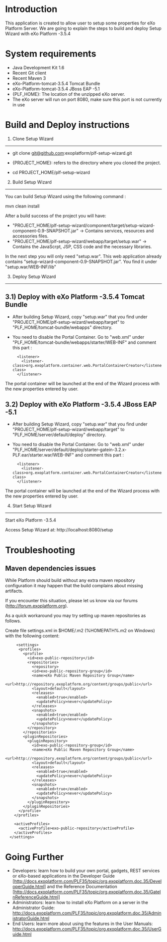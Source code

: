Introduction
============

This application is created to allow user to setup some properties for eXo Platform Server.
We are going to explain the steps to build and deploy Setup Wizard with eXo Platform -3.5.4

System requirements
===================
   
* Java Development Kit 1.6
* Recent Git client
* Recent Maven 3
* eXo-Platform-tomcat-3.5.4 Tomcat Bundle
* eXo-Platform-tomcat-3.5.4 JBoss EAP -5.1
* {PLF_HOME}: The location of the unzipped eXo server.
* The eXo server will run on port 8080, make sure this port is not currently in use


Build and Deploy instructions
=============================

1) Clone Setup Wizard
-----------------------

* git clone git@github.com:exoplatform/plf-setup-wizard.git

* {PROJECT_HOME}: refers to the directory where you cloned the project.

* cd PROJECT_HOME/plf-setup-wizard


2) Build Setup Wizard
-----------------------

You can build Setup Wizard using the following command :

mvn clean install

After a build success of the project you will have:

* "PROJECT_HOME/plf-setup-wizard/component/target/setup-wizard-component-0.9-SNAPSHOT.jar" -> Contains services, resources and accessories files. 
* "PROJECT_HOME/plf-setup-wizard/webapp/target/setup.war" -> Contains the JavaScrpt, JSP, CSS code and the necessary libraries.

In the next step you will only need "setup.war". This web application already contains "setup-wizard-component-0.9-SNAPSHOT.jar". You find it under "setup.war/WEB-INF/lib" 

3) Deploy Setup Wizard 
-----------------------

3.1) Deploy with eXo Platform -3.5.4 Tomcat Bundle
---------------------------------------------

* After building Setup Wizard, copy "setup.war" that you find under "PROJECT_HOME/plf-setup-wizard/webapp/target" to "PLF_HOME/tomcat-bundle/webapps" directory.

* You need to disable the Portal Container. Go to "web.xml" under "PLF_HOME/tomcat-bundle/webapps/starter/WEB-INF" and comment this part :

        <listener>
          <listener-class>org.exoplatform.container.web.PortalContainerCreator</listener-class> 
        </listener>

The portal container will be launched at the end of the Wizard process with the new properties entered by user.

3.2) Deploy with eXo Platform -3.5.4 JBoss EAP -5.1
----------------------------------------------

* After building Setup Wizard, copy "setup.war" that you find under "PROJECT_HOME/plf-setup-wizard/webapp/target" to "PLF_HOME/server/default/deploy" directory. 

* You need to disable the Portal Container. Go to "web.xml" under "PLF_HOME/server/default/deploy/starter-gatein-3.2.x-PLF.ear/starter.war/WEB-INF" and comment this part :

        <listener>
          <listener-class>org.exoplatform.container.web.PortalContainerCreator</listener-class> 
        </listener>

The portal container will be launched at the end of the Wizard process with the new properties entered by user.


4) Start Setup Wizard 
-----------------------

Start eXo Platform -3.5.4 

Access Setup Wizard at: http://localhost:8080/setup


Troubleshooting
===============

Maven dependencies issues
-------------------------

 While Platform should build without any extra maven repository configuration it may happen that the build complains about missing artifacts.

 If you encounter this situation, please let us know via our forums (http://forum.exoplatform.org).

 As a quick workaround you may try setting up maven repositories as follows.

 Create file settings.xml in $HOME/.m2  (%HOMEPATH%\.m2 on Windows) with the following content:

         <settings>
          <profiles>      
            <profile>
              <id>exo-public-repository</id>
              <repositories>
                <repository>
                <id>exo-public-repository-group</id>
                <name>eXo Public Maven Repository Group</name>
                <url>http://repository.exoplatform.org/content/groups/public</url>
                <layout>default</layout>
                <releases>
                  <enabled>true</enabled>
                  <updatePolicy>never</updatePolicy>
                </releases>
                <snapshots>
                  <enabled>true</enabled>
                  <updatePolicy>never</updatePolicy>
                </snapshots>
              </repository>
            </repositories>
            <pluginRepositories>
              <pluginRepository>
                <id>exo-public-repository-group</id>
                <name>eXo Public Maven Repository Group</name>
                <url>http://repository.exoplatform.org/content/groups/public</url>
                <layout>default</layout>
                <releases>
                  <enabled>true</enabled>
                  <updatePolicy>never</updatePolicy>
                </releases>
                <snapshots>
                  <enabled>true</enabled>
                  <updatePolicy>never</updatePolicy>
                </snapshots>
              </pluginRepository>
            </pluginRepositories>
          </profile>
        </profiles>

        <activeProfiles>
          <activeProfile>exo-public-repository</activeProfile>
        </activeProfiles>
      </settings>

Going Further
=============
* Developers: learn how to build your own portal, gadgets, REST services or eXo-based applications in the Developer Guide
[http://docs.exoplatform.com/PLF35/topic/org.exoplatform.doc.35/DeveloperGuide.html] and the Reference Documentation
[http://docs.exoplatform.com/PLF35/topic/org.exoplatform.doc.35/GateInReferenceGuide.html]
* Administrators: learn how to install eXo Platform on a server in the Administrator Guide:
http://docs.exoplatform.com/PLF35/topic/org.exoplatform.doc.35/AdministratorGuide.html
* End Users: learn more about using the features in the User Manuals:
http://docs.exoplatform.com/PLF35/topic/org.exoplatform.doc.35/UserGuide.html
